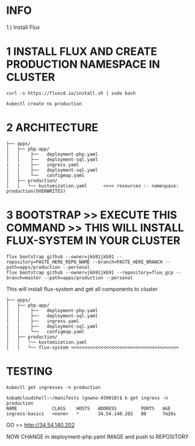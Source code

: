 # INFO

1.) Install Flux





# 1 INSTALL FLUX AND CREATE PRODUCTION NAMESPACE IN CLUSTER
```
curl -s https://fluxcd.io/install.sh | sudo bash
```
```
kubectl create ns production
```

# 2 ARCHITECTURE

```
├── apps/
│   ├── php-app/
│   │    ├──   deployment-php.yaml
│   |    ├──   deployment-sql.yaml
|   |    ├──   ingress.yaml
|   |    ├──   deployment-sql.yaml
│   |    └──   configmap.yaml
│   ├── production/
│   │   └── kustomization.yaml      <<<< resources :- namespace: production(OVERWRITES)
```

# 3 BOOTSTRAP >> EXECUTE THIS COMMAND >> THIS WILL INSTALL FLUX-SYSTEM IN YOUR CLUSTER

```
flux bootstrap github --owner=jkb91jkb91 --repository=PASTE_HERE_REPO_NAME --branch=PASTE_HERE_BRANCH --path=apps/production --personal
flux bootstrap github --owner=jkb91jkb91 --repository=flux_gcp --branch=master --path=apps/production --personal
```
This will install flux-system and get all components to cluster
```
├── apps/
│   ├── php-app/
│   │    ├──   deployment-php.yaml
│   |    ├──   deployment-sql.yaml
|   |    ├──   ingress.yaml
|   |    ├──   deployment-sql.yaml
│   |    └──   configmap.yaml
│   ├── production/
│   │   └── kustomization.yaml
│   |   └── flux-system <<<<<<<<<<<<<<<<<<<<<<<<<<<<<<<<<<<<<<<<
```

# TESTING
```
kubectl get ingresses -n production
```
```
kuba@cloudshell:~/manifests (gowno-439010)$ k get ingress -n production
NAME             CLASS    HOSTS   ADDRESS         PORTS   AGE
ingress-basics   <none>   *       34.54.140.202   80      7m26s
```

GO >> http://34.54.140.202

NOW CHANGE in deployment-php.yaml IMAGE and push to REPOSITORY





